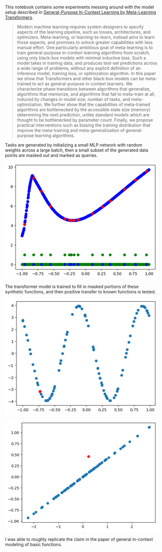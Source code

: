 This notebook contains some experiments messing around with the model setup described in [General-Purpose In-Context Learning by Meta-Learning Transformers](https://arxiv.org/abs/2212.04458).
> Modern machine learning requires system designers to specify aspects of the learning pipeline, such as losses, architectures, and optimizers. Meta-learning, or learning-to-learn, instead aims to learn those aspects, and promises to unlock greater capabilities with less manual effort. One particularly ambitious goal of meta-learning is to train general-purpose in-context learning algorithms from scratch, using only black-box models with minimal inductive bias. Such a model takes in training data, and produces test-set predictions across a wide range of problems, without any explicit definition of an inference model, training loss, or optimization algorithm. In this paper we show that Transformers and other black-box models can be meta-trained to act as general-purpose in-context learners. We characterize phase transitions between algorithms that generalize, algorithms that memorize, and algorithms that fail to meta-train at all, induced by changes in model size, number of tasks, and meta-optimization. We further show that the capabilities of meta-trained algorithms are bottlenecked by the accessible state size (memory) determining the next prediction, unlike standard models which are thought to be bottlenecked by parameter count. Finally, we propose practical interventions such as biasing the training distribution that improve the meta-training and meta-generalization of general-purpose learning algorithms.

Tasks are generated by initializing a small MLP network with random weights across a large batch, then a small subset of the generated data points are masked out and marked as queries.

![visualization of the synthetic tasks](task_plot.png "sample task")


The transformer model is trained to fill in masked portions of these synthetic functions, and then positive transfer to known functions is tested.

![transfer to sine modeling](sine_transfer.png "sine")

![transfer to linear functions](linear_transfer.png "linear")

I was able to roughly replicate the claim in the paper of general in-context modeling of basic functions.
